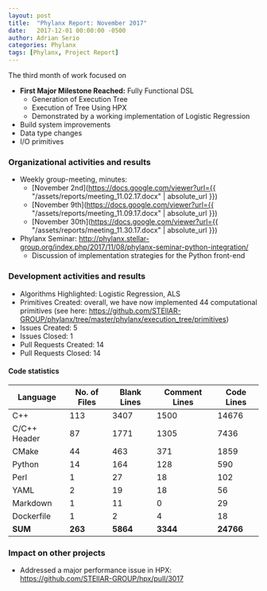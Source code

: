```yaml
---
layout: post
title:  "Phylanx Report: November 2017"
date:   2017-12-01 00:00:00 -0500
author: Adrian Serio
categories: Phylanx
tags: [Phylanx, Project Report]
---
```

The third month of work focused on

* **First Major Milestone Reached:** Fully Functional DSL
    * Generation of Execution Tree
    * Execution of Tree Using HPX
    * Demonstrated by a working implementation of Logistic Regression
* Build system improvements
* Data type changes
* I/O primitives

### Organizational activities and results

* Weekly group-meeting, minutes:
    * [November 2nd](https://docs.google.com/viewer?url={{ "/assets/reports/meeting_11.02.17.docx" | absolute_url }})
    * [November 9th](https://docs.google.com/viewer?url={{ "/assets/reports/meeting_11.09.17.docx" | absolute_url }})
    * [November 30th](https://docs.google.com/viewer?url={{ "/assets/reports/meeting_11.30.17.docx" | absolute_url }})
* Phylanx Seminar: <http://phylanx.stellar-group.org/index.php/2017/11/08/phylanx-seminar-python-integration/>
    * Discussion of implementation strategies for the Python front-end

### Development activities and results

* Algorithms Highlighted: Logistic Regression, ALS
* Primitives Created: overall, we have now implemented 44 computational primitives (see here: <https://github.com/STEllAR-GROUP/phylanx/tree/master/phylanx/execution_tree/primitives>)
* Issues Created: 5
* Issues Closed: 1
* Pull Requests Created: 14
* Pull Requests Closed: 14

#### Code statistics

Language      | No. of Files |  Blank Lines |   Comment Lines |  Code Lines
--------------|--------------|--------------|-----------------|-------------
C++           |     113      |   3407       |        1500     |     14676
C/C++ Header  |      87      |   1771       |        1305     |      7436
CMake         |      44      |    463       |         371     |      1859
Python        |      14      |    164       |         128     |       590
Perl          |       1      |     27       |          18     |       102
YAML          |       2      |     19       |          18     |        56
Markdown      |       1      |     11       |           0     |        29
Dockerfile    |       1      |      2       |           4     |        18
**SUM**       |   **263**    | **5864**     |      **3344**   |   **24766**

### Impact on other projects

* Addressed a major performance issue in HPX: <https://github.com/STEllAR-GROUP/hpx/pull/3017>
